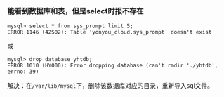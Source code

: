 ### 能看到数据库和表，但是select时报不存在
```
mysql> select * from sys_prompt limit 5;
ERROR 1146 (42S02): Table 'yonyou_cloud.sys_prompt' doesn't exist
```
或
```
mysql> drop database yhtdb;
ERROR 1010 (HY000): Error dropping database (can't rmdir './yhtdb', errno: 39)
```
解决：在`/var/lib/mysql`下，删除该数据库对应的目录，重新导入sql文件。